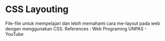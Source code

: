 # CSS Layouting
File-file untuk mempelajari dan lebih memahami cara me-layout pada web dengan menggunakan CSS.
References : Web Programing UNPAS - YouTube
